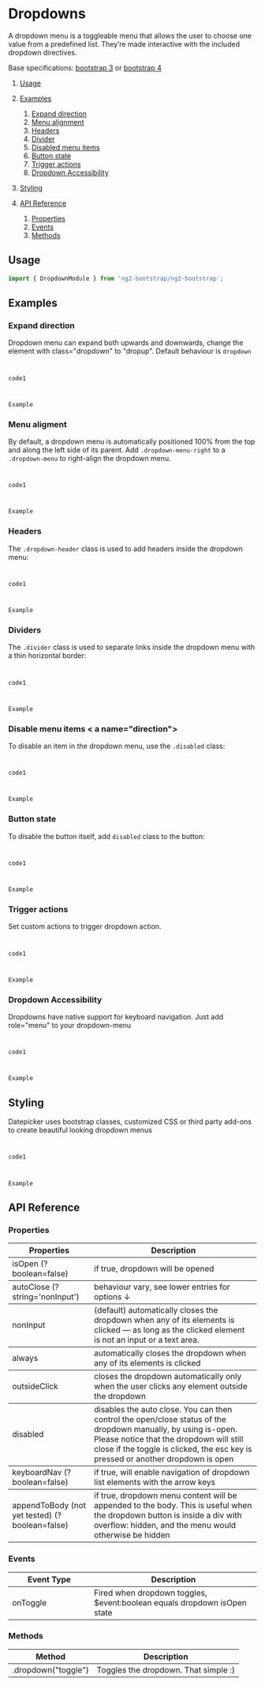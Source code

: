 # Dropdowns

A dropdown menu is a toggleable menu that allows the user to choose one value from a predefined list. They’re made interactive with the included dropdown directives.

Base specifications: [bootstrap 3](http://getbootstrap.com/javascript/#dropdowns) or [bootstrap 4](http://v4-alpha.getbootstrap.com/components/dropdowns/)


1. [Usage](#usage)
2. [Examples](#examples)
    1. [Expand direction](#direction)
    2. [Menu alignment](#alignment)
    3. [Headers](#headers)  
    4. [Divider](#divider)
    5. [Disabled menu items](#disable)
    6. [Button state](#btnstate)
    7. [Trigger actions](#trigger) 
    8. [Dropdown Accessibility](#accessibility)
3. [Styling](#styling)

4. [API Reference](#api)
    1. [Properties](#properties)
    2. [Events](#events)
    3. [Methods](#methods)
 
## Usage <a name="usage"></a>
```typescript
import { DropdownModule } from 'ng2-bootstrap/ng2-bootstrap';
```
## Examples <a name="examples"></a>
### Expand direction <a name="direction"></a>
Dropdown menu can expand both upwards and downwards, change the element with class="dropdown" to "dropup". Default behaviour is `dropdown`
#
`code1`
#
`Example`

### Menu aligment <a name="alignment"></a>
By default, a dropdown menu is automatically positioned 100% from the top and along the left side of its parent. Add `.dropdown-menu-right` to a `.dropdown-menu` to right-align the dropdown menu.
#
`code1`
#
`Example`

### Headers <a name="direction"></a>
The `.dropdown-header` class is used to add headers inside the dropdown menu:
#
`code1`
#
`Example`

### Dividers <a name="direction"></a>
The `.divider` class is used to separate links inside the dropdown menu with a thin horizontal border:
#
`code1`
#
`Example`

### Disable menu items < a name="direction"></a>
To disable an item in the dropdown menu, use the `.disabled` class:
#
`code1`
#
`Example`

### Button state <a name="direction"></a>
To disable the button itself, add `disabled` class to the button:
#
`code1`
#
`Example`

### Trigger actions <a name="direction"></a>
Set custom actions to trigger dropdown action.
# 
`code1`
#
`Example`

### Dropdown Accessibility <a name="direction"></a>
Dropdowns have native support for keyboard navigation. Just add role="menu" to your dropdown-menu
#
`code1`
#
`Example`
## Styling <a name="styling"></a>
Datepicker uses bootstrap classes, customized CSS or third party add-ons to create beautiful looking dropdown menus
#
`code1`
#
`Example`

## API Reference <a name="api"></a>
### Properties <a name="properties"></a>

<div class="table-responsive">
  <table class="table table-bordered table-striped">
    <thead>
      <tr>
        <th style="width: 150px;">Properties</th>
        <th>Description</th>
      </tr>
    </thead>
    <tbody>
      <tr>
        <td>isOpen (?boolean=false)</td>
        <td>if true, dropdown will be opened</td>
      </tr>
    </tbody>
    <tbody>
          <tr>
            <td>autoClose (?string='nonInput')</td>
            <td>behaviour vary, see lower entries for options &darr; </td>
          </tr>
        </tbody>
        <tbody>
              <tr>
                <td>nonInput</td>
                <td>(default) automatically closes the dropdown when any of its elements is clicked — as long as the clicked element is not an input or a text area.</td>
              </tr>
            </tbody>
            <tbody>
        <tbody>
              <tr>
                <td>always</td>
                <td>automatically closes the dropdown when any of its elements is clicked</td>
              </tr>
            </tbody>
            <tbody>
        <tbody>
              <tr>
                <td>outsideClick</td>
                <td>closes the dropdown automatically only when the user clicks any element outside the dropdown</td>
              </tr>
            </tbody>
            <tbody>
        <tbody>
              <tr>
                <td>disabled</td>
                <td>disables the auto close. You can then control the open/close status of the dropdown manually, by using is-open. Please notice that the dropdown will still close if the toggle is clicked, the esc key is pressed or another dropdown is open</td>
              </tr>
            </tbody>
            <tbody>
        <tbody>
              <tr>
                <td>keyboardNav (?boolean=false)</td>
                <td>if true, will enable navigation of dropdown list elements with the arrow keys</td>
              </tr>
            </tbody>
        <tbody>
              <tr>
                <td>appendToBody (not yet tested) (?boolean=false)</td>
                <td>if true, dropdown menu content will be appended to the body. This is useful when the dropdown button is inside a div with overflow: hidden, and the menu would otherwise be hidden</td>
              </tr>
            </tbody>
            <tbody>
  </table>
</div>

### Events <a name="events"></a>
<div class="table-responsive">
  <table class="table table-bordered table-striped">
    <thead>
      <tr>
        <th style="width: 150px;">Event Type</th>
        <th>Description</th>
      </tr>
    </thead>
    <tbody>
      <tr>
        <td>onToggle</td>
        <td>Fired when dropdown toggles, $event:boolean equals dropdown isOpen state</td>
      </tr>
    </tbody>
  </table>
</div>

### Methods <a name="methods"></a>
<div class="table-responsive">
  <table class="table table-bordered table-striped">
    <thead>
      <tr>
        <th style="width: 150px;">Method</th>
        <th>Description</th>
      </tr>
    </thead>
    <tbody>
      <tr>
        <td>.dropdown("toggle")</td>
        <td>Toggles the dropdown. That simple :)</td>
      </tr>
    </tbody>
  </table>
</div>



